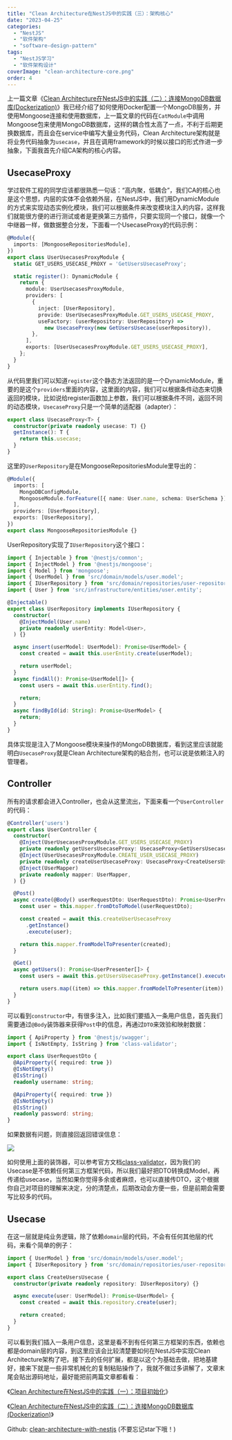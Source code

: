 ```yaml
---
title: "Clean Architecture在NestJS中的实践（三）：架构核心"
date: "2023-04-25"
categories: 
  - "NestJS"
  - "软件架构"
  - "software-design-pattern"
tags: 
  - "NestJS学习"
  - "软件架构设计"
coverImage: "clean-architecture-core.png"
order: 4
---
```


上一篇文章《[Clean Architecture在NestJS中的实践（二）：连接MongoDB数据库(Dockerization)](../clean-architecture-with-nestjs-best-practice-mongodb-dockerization/)》我已经介绍了如何使用Docker配置一个MongoDB服务，并使用Mongoose连接和使用数据库，上一篇文章的代码在`CatModule`中调用Mongoose包来使用MongoDB数据库，这样的耦合性太高了一点，不利于后期更换数据库，而且会在service中编写大量业务代码，Clean Architecture架构就是将业务代码抽象为`usecase`，并且在调用framework的时候以接口的形式作进一步抽象，下面我首先介绍CA架构的核心内容。

## UsecaseProxy

学过软件工程的同学应该都很熟悉一句话：“高内聚，低耦合”，我们CA的核心也是这个思想，内层的实体不会依赖外层，在NestJS中，我们用DynamicModule的方式来实现动态实例化模块，我们可以根据条件来改变模块注入的内容，这样我们就能很方便的进行测试或者是更换第三方插件，只要实现同一个接口，就像一个中继器一样，做数据整合分发，下面看一个UsecaseProxy的代码示例：
```ts
@Module({
  imports: [MongooseRepositoriesModule],
})
export class UserUsecasesProxyModule {
  static GET_USERS_USECASE_PROXY = 'GetUsersUsecaseProxy';

  static register(): DynamicModule {
    return {
      module: UserUsecasesProxyModule,
      providers: [
        {
          inject: [UserRepository],
          provide: UserUsecasesProxyModule.GET_USERS_USECASE_PROXY,
          useFactory: (userRepository: UserRepository) =>
            new UsecaseProxy(new GetUsersUsecase(userRepository)),
        },
      ],
      exports: [UserUsecasesProxyModule.GET_USERS_USECASE_PROXY],
    };
  }
}
```
从代码里我们可以知道`register`这个静态方法返回的是一个DynamicModule，重要的是这个`providers`里面的内容，这里面的内容，我们可以根据条件动态来切换返回的模块，比如说给register函数加上参数，我们可以根据条件不同，返回不同的动态模块，`UsecaseProxy`只是一个简单的适配器（adapter）：
```ts
export class UsecaseProxy<T> {
  constructor(private readonly usecase: T) {}
  getInstance(): T {
    return this.usecase;
  }
}
```
这里的`UserRepository`是在MongooseRepositoriesModule里导出的：
```ts
@Module({
  imports: [
    MongoDBConfigModule,
    MongooseModule.forFeature([{ name: User.name, schema: UserSchema }]),
  ],
  providers: [UserRepository],
  exports: [UserRepository],
})
export class MongooseRepositoriesModule {}
```
UserRepository实现了`IUserRepository`这个接口：
```ts
import { Injectable } from '@nestjs/common';
import { InjectModel } from '@nestjs/mongoose';
import { Model } from 'mongoose';
import { UserModel } from 'src/domain/models/user.model';
import { IUserRepository } from 'src/domain/repositories/user-repository.interface';
import { User } from 'src/infrastructure/entities/user.entity';

@Injectable()
export class UserRepository implements IUserRepository {
  constructor(
    @InjectModel(User.name)
    private readonly userEntity: Model<User>,
  ) {}

  async insert(userModel: UserModel): Promise<UserModel> {
    const created = await this.userEntity.create(userModel);

    return userModel;
  }
  async findAll(): Promise<UserModel[]> {
    const users = await this.userEntity.find();

    return;
  }
  async findById(id: String): Promise<UserModel> {
    return;
  }
}
```
具体实现是注入了Mongoose模块来操作的MongoDB数据库，看到这里应该就能明白`UsecaseProxy`就是Clean Architecture架构的粘合剂，也可以说是依赖注入的管理者。

## Controller

所有的请求都会进入Controller，也会从这里流出，下面来看一个`UserController`的代码：
```ts
@Controller('users')
export class UserController {
  constructor(
    @Inject(UserUsecasesProxyModule.GET_USERS_USECASE_PROXY)
    private readonly getUsersUsecaseProxy: UsecaseProxy<GetUsersUsecase>,
    @Inject(UserUsecasesProxyModule.CREATE_USER_USECASE_PROXY)
    private readonly createUserUsecaseProxy: UsecaseProxy<CreateUsersUsecase>,
    @Inject(UserMapper)
    private readonly mapper: UserMapper,
  ) {}

  @Post()
  async create(@Body() userRequestDto: UserRequestDto): Promise<UserPresenter> {
    const user = this.mapper.fromDtoToModel(userRequestDto);

    const created = await this.createUserUsecaseProxy
      .getInstance()
      .execute(user);

    return this.mapper.fromModelToPresenter(created);
  }

  @Get()
  async getUsers(): Promise<UserPresenter[]> {
    const users = await this.getUsersUsecaseProxy.getInstance().execute();

    return users.map((item) => this.mapper.fromModelToPresenter(item));
  }
}
```
可以看到`constructor`中，有很多注入，比如我们要插入一条用户信息，首先我们需要通过`@Body`装饰器来获得`Post`中的信息，再通过`DTO`来效验和映射数据：
```ts
import { ApiProperty } from '@nestjs/swagger';
import { IsNotEmpty, IsString } from 'class-validator';

export class UserRequestDto {
  @ApiProperty({ required: true })
  @IsNotEmpty()
  @IsString()
  readonly username: string;

  @ApiProperty({ required: true })
  @IsNotEmpty()
  @IsString()
  readonly password: string;
}
```
如果数据有问题，则直接回返回错误信息：

![](images/image-35.png)

如何使用上面的装饰器，可以参考官方文档[class-validator](https://docs.nestjs.com/pipes#class-validator)，因为我们的Usecase是不依赖任何第三方框架代码，所以我们最好把DTO转换成Model，再传递给usecase，当然如果你觉得多余或者麻烦，也可以直接传DTO，这个根据你自己对项目的理解来决定，分的清楚点，后期改动会方便一些，但是前期会需要写比较多的代码。

## Usecase

在这一层就是纯业务逻辑，除了依赖`domain`层的代码，不会有任何其他层的代码，来看个简单的例子：
```ts
import { UserModel } from 'src/domain/models/user.model';
import { IUserRepository } from 'src/domain/repositories/user-repository.interface';

export class CreateUsersUsecase {
  constructor(private readonly repository: IUserRepository) {}

  async execute(user: UserModel): Promise<UserModel> {
    const created = await this.repository.create(user);

    return created;
  }
}
```
可以看到我们插入一条用户信息，这里是看不到有任何第三方框架的东西，依赖也都是domain层的内容，到这里应该会比较清楚要如何在NestJS中实现Clean Architecture架构了吧，接下去的任何扩展，都是以这个为基础去做，把地基建好，接来下就是一些非常机械化的复制粘贴操作了，我就不做过多讲解了，文章末尾会贴出源码地址，最好能把前两篇文章都看看：

《[Clean Architecture在NestJS中的实践（一）：项目初始化](../clean-architecture-with-nestjs-best-practice-init/)》

《[Clean Architecture在NestJS中的实践（二）：连接MongoDB数据库(Dockerization)](../clean-architecture-with-nestjs-best-practice-mongodb-dockerization/)》

Github: [clean-architecture-with-nestjs](https://github.com/HelloYu/clean-architecture-with-nestjs) (不要忘记star下哦！)

